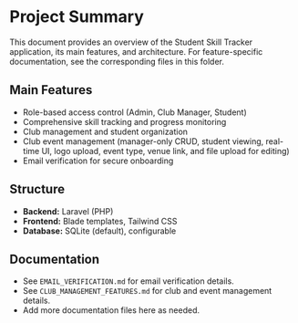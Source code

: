 # Project Summary

This document provides an overview of the Student Skill Tracker application, its main features, and architecture. For feature-specific documentation, see the corresponding files in this folder.

## Main Features
- Role-based access control (Admin, Club Manager, Student)
- Comprehensive skill tracking and progress monitoring
- Club management and student organization
- Club event management (manager-only CRUD, student viewing, real-time UI, logo upload, event type, venue link, and file upload for editing)
- Email verification for secure onboarding

## Structure
- **Backend:** Laravel (PHP)
- **Frontend:** Blade templates, Tailwind CSS
- **Database:** SQLite (default), configurable

## Documentation
- See `EMAIL_VERIFICATION.md` for email verification details.
- See `CLUB_MANAGEMENT_FEATURES.md` for club and event management details.
- Add more documentation files here as needed.
